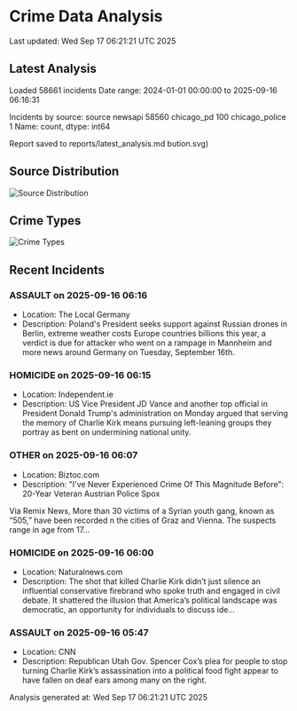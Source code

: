 # Crime Data Analysis
Last updated: Wed Sep 17 06:21:21 UTC 2025

## Latest Analysis

Loaded 58661 incidents
Date range: 2024-01-01 00:00:00 to 2025-09-16 06:16:31

Incidents by source:
source
newsapi           58560
chicago_pd          100
chicago_police        1
Name: count, dtype: int64

Report saved to reports/latest_analysis.md
bution.svg)

## Source Distribution
![Source Distribution](images/source_distribution.svg)

## Crime Types
![Crime Types](images/crime_types.svg)

## Recent Incidents

### ASSAULT on 2025-09-16 06:16
- Location: The Local Germany
- Description: Poland's President seeks support against Russian drones in Berlin, extreme weather costs Europe countries billions this year, a verdict is due for attacker who went on a rampage in Mannheim and more news around Germany on Tuesday, September 16th.


### HOMICIDE on 2025-09-16 06:15
- Location: Independent.ie
- Description: US Vice President JD Vance and another top official in President Donald Trump's administration on Monday argued that serving the memory of Charlie Kirk means pursuing left-leaning groups they portray as bent on undermining national unity.


### OTHER on 2025-09-16 06:07
- Location: Biztoc.com
- Description: "I've Never Experienced Crime Of This Magnitude Before": 20-Year Veteran Austrian Police Spox
 
Via Remix News,
More than 30 victims of a Syrian youth gang, known as “505,” have been recorded n the cities of Graz and Vienna. 
The suspects range in age from 17…


### HOMICIDE on 2025-09-16 06:00
- Location: Naturalnews.com
- Description: The shot that killed Charlie Kirk didn’t just silence an influential conservative firebrand who spoke truth and engaged in civil debate. It shattered the illusion that America’s political landscape was democratic, an opportunity for individuals to discuss ide…


### ASSAULT on 2025-09-16 05:47
- Location: CNN
- Description: Republican Utah Gov. Spencer Cox’s plea for people to stop turning Charlie Kirk’s assassination into a political food fight appear to have fallen on deaf ears among many on the right.

Analysis generated at: Wed Sep 17 06:21:21 UTC 2025
